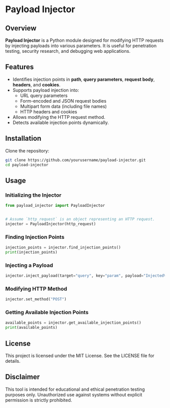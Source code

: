 # Payload Injector

## Overview

**Payload Injector** is a Python module designed for modifying HTTP requests by injecting payloads into various parameters. It is useful for penetration testing, security research, and debugging web applications.

## Features

- Identifies injection points in **path**, **query parameters**, **request body**, **headers**, and **cookies**.
- Supports payload injection into:
  - URL query parameters
  - Form-encoded and JSON request bodies
  - Multipart form data (including file names)
  - HTTP headers and cookies
- Allows modifying the HTTP request method.
- Detects available injection points dynamically.

## Installation

Clone the repository:

```sh
git clone https://github.com/yourusername/payload-injector.git
cd payload-injector
```

## Usage

### Initializing the Injector

```python
from payload_injector import PayloadInjector


# Assume `http_request` is an object representing an HTTP request.
injector = PayloadInjector(http_request)
```

### Finding Injection Points

```python
injection_points = injector.find_injection_points()
print(injection_points)
```

### Injecting a Payload

```python
injector.inject_payload(target="query", key="param", payload="InjectedValue")
```

### Modifying HTTP Method

```python
injector.set_method("POST")
```

### Getting Available Injection Points

```python
available_points = injector.get_available_injection_points()
print(available_points)
```


## License
This project is licensed under the MIT License. See the LICENSE file for details.

## Disclaimer
This tool is intended for educational and ethical penetration testing purposes only. Unauthorized use against systems without explicit permission is strictly prohibited.
